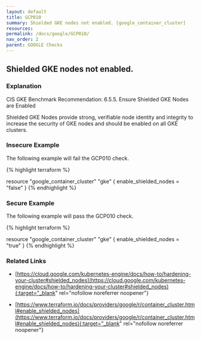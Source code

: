 ```yaml
---
layout: default
title: GCP010
summary: Shielded GKE nodes not enabled. [google_container_cluster] 
resources: 
permalink: /docs/google/GCP010/
nav_order: 2
parent: GOOGLE Checks
---
```


## Shielded GKE nodes not enabled.

### Explanation


CIS GKE Benchmark Recommendation: 6.5.5. Ensure Shielded GKE Nodes are Enabled

Shielded GKE Nodes provide strong, verifiable node identity and integrity to increase the security of GKE nodes and should be enabled on all GKE clusters.



### Insecure Example

The following example will fail the GCP010 check.

{% highlight terraform %}

resource "google_container_cluster" "gke" {
	enable_shielded_nodes = "false"
}
{% endhighlight %}



### Secure Example

The following example will pass the GCP010 check.

{% highlight terraform %}

resource "google_container_cluster" "gke" {
	enable_shielded_nodes = "true"
}
{% endhighlight %}


### Related Links


- [https://cloud.google.com/kubernetes-engine/docs/how-to/hardening-your-cluster#shielded_nodes](https://cloud.google.com/kubernetes-engine/docs/how-to/hardening-your-cluster#shielded_nodes){:target="_blank" rel="nofollow noreferrer noopener"}

- [https://www.terraform.io/docs/providers/google/r/container_cluster.html#enable_shielded_nodes](https://www.terraform.io/docs/providers/google/r/container_cluster.html#enable_shielded_nodes){:target="_blank" rel="nofollow noreferrer noopener"}

